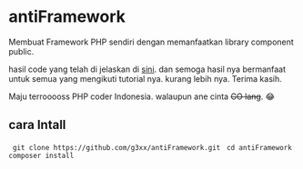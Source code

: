 # antiFramework
Membuat Framework PHP sendiri dengan memanfaatkan library component public.

hasil code yang telah di jelaskan di [sini](http://php.c0de.pro/).
dan semoga hasil nya bermanfaat untuk semua yang mengikuti tutorial nya.
kurang lebih nya. Terima kasih.

Maju terrooooss PHP coder Indonesia. walaupun ane cinta ~~GO lang~~. 😂

## cara Intall
``` git clone https://github.com/g3xx/antiFramework.git```
``` cd antiFramework```
``` composer install```
